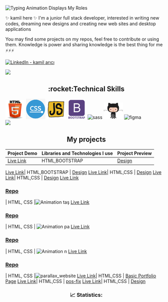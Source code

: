  ![Typing Animation Displays My Roles](https://readme-typing-svg.herokuapp.com?color=%2336BCF7&lines=Hello+I'm+kamil;Welcome+to+my+Github+profile;I'm+a+Frontend+Developer...;)

✨ kamil here ✨ I'm a junior full stack developer, interested in writing new codes, dreaming new designs and creating new web sites and desktop applications 

You may find some projects on my repos, feel free to contribute or using them. Knowledge is power and sharing knowledge is the best thing for me ⚡⚡⚡

[![LinkedIn - kamil arıcı](https://img.shields.io/badge/LinkedIn-0077B5?style=for-the-badge&logo=linkedin&logoColor=white)](https://www.linkedin.com/in/kamil-ar%C4%B1c%C4%B1-890097277/)


<img src="https://raw.githubusercontent.com/andreasbm/readme/master/assets/lines/colored.png">

<h2 align="center">:rocket:Technical Skills</h2>
<div>
    <img src="https://github.com/prowebdev119/prowebdev119/blob/main/git%20profile%20icons/html_aladdinGene.png" width="60" alt="html" />
    <img src="https://github.com/prowebdev119/prowebdev119/blob/main/git%20profile%20icons/css_aladdinGene.png" width="60" alt="css" />
    <img src="https://github.com/prowebdev119/prowebdev119/blob/main/git%20profile%20icons/javascript_aladdinGene.gif" width="60" alt="javascript" />
     <img src="https://github.com/prowebdev119/prowebdev119/blob/main/git%20profile%20icons/bootstrap_aladdinGene.png" width="60" alt="bootstrap" /> 
    <img src="https://raw.githubusercontent.com/danielcranney/readme-generator/main/public/icons/skills/sass-colored.svg" width="60" alt="sass" />
    <img src="https://github.com/prowebdev119/prowebdev119/blob/main/git%20profile%20icons/git_aladdinGene.gif" width="60" alt="git" />
    <img src="https://raw.githubusercontent.com/danielcranney/readme-generator/main/public/icons/skills/figma-colored.svg" width="60" alt="figma" />
  </div>  
  
<img src="https://raw.githubusercontent.com/andreasbm/readme/master/assets/lines/colored.png">

<h2 align="center"> My projects</h2>

Project Demo       |Libraries and Technologies I use     |Project Preview   
:-------------------------|-------------------------|-------------------------
[Live Link](https://kamilarici.github.io/js-event/)| HTML,BOOTSTRAP | [Design](https://kamilarici.github.io/js-event/)

[Live Link](https://kamilarici.github.io/proje-bellona/)| HTML,BOOTSTRAP | [Design](https://kamilarici.github.io/proje-bellona/)
[Live Link](https://kamilarici.github.io/TW4/)| HTML,CSS | [Design](https://kamilarici.github.io/TW4/)
[Live Link](https://kamilarici.github.io/tw3-20-05/)| HTML,CSS | [Design](https://kamilarici.github.io/tw3-20-05/)
[Live Link](https://kamilarici.github.io/google/)<h3>[Repo](https://kamilarici.github.io/google/)</h3> | HTML, CSS |![Animation taş](https://user-images.githubusercontent.com/118935193/213815321-09feac7b-80c9-4da1-b709-12079f7a22c4.gif)
[Live Link](https://kamilarici.github.io/teamwork-uygulama1/)<h3>[Repo]( https://kamilarici.github.io/teamwork-uygulama1/)</h3> | HTML, CSS | ![Animation pa](https://user-images.githubusercontent.com/118935193/216319104-ea60391d-fba6-46bc-a99c-f6237f9887b3.gif)
[Live Link](https://kamilarici.github.io/netflix-form/)<h3>[Repo](https://kamilarici.github.io/netflix-form/)</h3> | HTML, CSS |  ![Animation n](https://user-images.githubusercontent.com/118935193/214693643-913d0f24-aa23-4df5-9ddf-3e8faf4353e3.gif)
[Live Link](https://kamilarici.github.io/tw-2/) <h3>[Repo](https://kamilarici.github.io/tw-2/)</h3> | HTML, CSS |![parallax_website](https://github.com/DurmusFurkanOzkan/Parallax_Website/blob/master/parallax_project_gif.gif)
[Live Link](https://kamilarici.github.io/cw-assignment1/)| HTML,CSS | [Basic Portfolio Page](https://kamilarici.github.io/cw-assignment1/)
[Live Link](https://kamilarici.github.io/pos-fix1/)| HTML,CSS | [pos-fix](https://kamilarici.github.io/pos-fix1/)
[Live Link](https://kamilarici.github.io/tw3-20-05/)| HTML,CSS | [Design](https://kamilarici.github.io/tw3-20-05/)


<h3 align="center">📈 Statistics:</h3>
